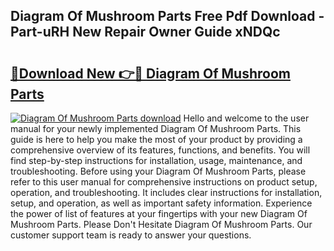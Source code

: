 ## Diagram Of Mushroom Parts Free Pdf Download - Part-uRH New Repair Owner Guide xNDQc

# <h2><a href="http://dflo07.blite.top/?on=Diagram+Of+Mushroom+Parts">🔗Download New 👉🔴 Diagram Of Mushroom Parts</a></h2>

[![Diagram Of Mushroom Parts download](https://i.imgur.com/lujVjoI.png)](http://dflo07.blite.top/?on=Diagram+Of+Mushroom+Parts)
Hello and welcome to the user manual for your newly implemented Diagram Of Mushroom Parts. This guide is here to help you make the most of your product by providing a comprehensive overview of its features, functions, and benefits. You will find step-by-step instructions for installation, usage, maintenance, and troubleshooting. Before using your Diagram Of Mushroom Parts, please refer to this user manual for comprehensive instructions on product setup, operation, and troubleshooting. It includes clear instructions for installation, setup, and operation, as well as important safety information. Experience the power of list of features at your fingertips with your new Diagram Of Mushroom Parts. Please Don't Hesitate Diagram Of Mushroom Parts. Our customer support team is ready to answer your questions.
